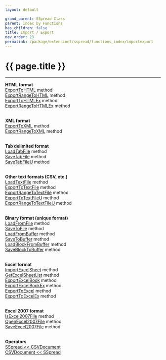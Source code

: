 ```yaml
---
layout: default

grand_parent: SSpread Class
parent: Index by Functions
has_children: false
title: Import / Export
nav_order: 23
permalink: /package/extension5/sspread/functions_index/importexport
---
```

# {{ page.title }}
---

**HTML format**<br>
[ExportToHTML](/package/extension5/sspread/methods/ExportToHTML) method<br>
[ExportRangeToHTML](/package/extension5/sspread/methods/ExportRangeToHTML) method<br>
[ExportToHTMLEx](/package/extension5/sspread/methods/ExportToHTMLEx) method<br>
[ExportRangeToHTMLEx](/package/extension5/sspread/methods/ExportRangeToHTMLEx) method<br><br>

**XML format**<br>
[ExportToXML](/package/extension5/sspread/methods/ExportToXML) method<br>
[ExportRangeToXML](/package/extension5/sspread/methods/ExportRangeToXML) method<br><br>

**Tab delimited format**<br>
[LoadTabFile](/package/extension5/sspread/methods/LoadTabFile) method<br>
[SaveTabFile](/package/extension5/sspread/methods/SaveTabFile) method<br>
[SaveTabFileU](/package/extension5/sspread/methods/SaveTabFileU) method<br><br>

**Other text formats (CSV, etc.)**<br>
[LoadTextFile](/package/extension5/sspread/methods/LoadTextFile) method<br>
[ExportToTextFile](/package/extension5/sspread/methods/ExportToTextFile) method<br>
[ExportRangeToTextFile](/package/extension5/sspread/methods/ExportRangeToTextFile) method<br>
[ExportToTextFileU](/package/extension5/sspread/methods/ExportToTextFileU) method<br>
[ExportRangeToTextFileU](/package/extension5/sspread/methods/ExportRangeToTextFileU) method<br><br>

**Binary format (unique format)**<br>
[LoadFromFile](/package/extension5/sspread/methods/LoadFromFile) method<br>
[SaveToFile](/package/extension5/sspread/methods/SaveToFile) method<br>
[LoadFromBuffer](/package/extension5/sspread/methods/LoadFromBuffer) method<br>
[SaveToBuffer](/package/extension5/sspread/methods/SaveToBuffer) method<br>
[LoadBlockFromBuffer](/package/extension5/sspread/methods/LoadBlockFromBuffer) method<br>
[SaveBlockToBuffer](/package/extension5/sspread/methods/SaveBlockToBuffer) method<br><br>

**Excel format**<br>
[ImportExcelSheet](/package/extension5/sspread/methods/ImportExcelSheet) method<br>
[GetExcelSheetList](/package/extension5/sspread/methods/GetExcelSheetList) method<br>
[ExportExcelBook](/package/extension5/sspread/methods/ExportExcelBook) method<br>
[ExportExcelBookEx](/package/extension5/sspread/methods/ExportExcelBookEx) method<br>
[ExportToExcel](/package/extension5/sspread/methods/ExportToExcel) method<br>
[ExportToExcelEx](/package/extension5/sspread/methods/ExportToExcelEx) method<br><br>

**Excel 2007 format**<br>
[IsExcel2007File](/package/extension5/sspread/methods/IsExcel2007File) method<br>
[OpenExcel2007File](/package/extension5/sspread/methods/OpenExcel2007File) method<br>
[SaveExcel2007File](/package/extension5/sspread/methods/SaveExcel2007File) method<br><br>

**Operators**<br>
[SSpread << CSVDocument](/package/extension5/sspread/operators/1)<br>
[CSVDocument << SSpread](/package/extension5/sspread/operators/2)<br><br>